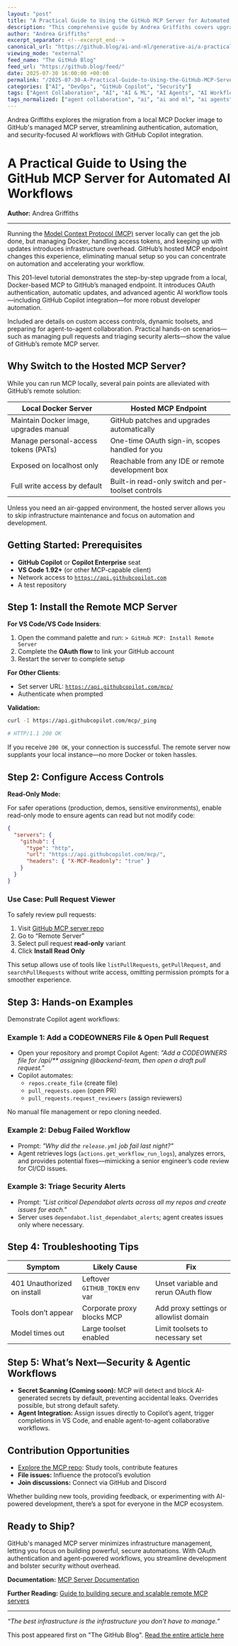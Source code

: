 ```yaml
---
layout: "post"
title: "A Practical Guide to Using the GitHub MCP Server for Automated AI Workflows"
description: "This comprehensive guide by Andrea Griffiths covers upgrading from a local Model Context Protocol (MCP) Docker server to GitHub’s hosted MCP endpoint. Learn how to simplify authentication, enable agent-driven automation with Copilot, control access, and set up scalable, secure CI/CD and security triage without infrastructure management."
author: "Andrea Griffiths"
excerpt_separator: <!--excerpt_end-->
canonical_url: "https://github.blog/ai-and-ml/generative-ai/a-practical-guide-on-how-to-use-the-github-mcp-server/"
viewing_mode: "external"
feed_name: "The GitHub Blog"
feed_url: "https://github.blog/feed/"
date: 2025-07-30 16:00:00 +00:00
permalink: "/2025-07-30-A-Practical-Guide-to-Using-the-GitHub-MCP-Server-for-Automated-AI-Workflows.html"
categories: ["AI", "DevOps", "GitHub Copilot", "Security"]
tags: ["Agent Collaboration", "AI", "AI & ML", "AI Agents", "AI Workflow", "CI/CD", "Cloud Automation", "Dependabot", "DevOps", "Generative AI", "GitHub Copilot", "MCP", "News", "OAuth", "Pull Requests", "Remote MCP Server", "Secret Scanning", "Security", "Security Alerts", "VS Code"]
tags_normalized: ["agent collaboration", "ai", "ai and ml", "ai agents", "ai workflow", "cislashcd", "cloud automation", "dependabot", "devops", "generative ai", "github copilot", "mcp", "news", "oauth", "pull requests", "remote mcp server", "secret scanning", "security", "security alerts", "vs code"]
---
```


Andrea Griffiths explores the migration from a local MCP Docker image to GitHub's managed MCP server, streamlining authentication, automation, and security-focused AI workflows with GitHub Copilot integration.<!--excerpt_end-->

# A Practical Guide to Using the GitHub MCP Server for Automated AI Workflows

**Author:** Andrea Griffiths

---

Running the [Model Context Protocol (MCP)](https://github.com/modelcontextprotocol) server locally can get the job done, but managing Docker, handling access tokens, and keeping up with updates introduces infrastructure overhead. GitHub’s hosted MCP endpoint changes this experience, eliminating manual setup so you can concentrate on automation and accelerating your workflow.

This 201-level tutorial demonstrates the step-by-step upgrade from a local, Docker-based MCP to GitHub’s managed endpoint. It introduces OAuth authentication, automatic updates, and advanced agentic AI workflow tools—including GitHub Copilot integration—for more robust developer automation.

Included are details on custom access controls, dynamic toolsets, and preparing for agent-to-agent collaboration. Practical hands-on scenarios—such as managing pull requests and triaging security alerts—show the value of GitHub’s remote MCP server.

## Why Switch to the Hosted MCP Server?

While you can run MCP locally, several pain points are alleviated with GitHub’s remote solution:

| Local Docker Server                   | Hosted MCP Endpoint                                 |
|---------------------------------------|-----------------------------------------------------|
| Maintain Docker image, upgrades manual| GitHub patches and upgrades automatically           |
| Manage personal-access tokens (PATs)  | One-time OAuth sign-in, scopes handled for you      |
| Exposed on localhost only             | Reachable from any IDE or remote development box    |
| Full write access by default          | Built-in read-only switch and per-toolset controls  |

Unless you need an air-gapped environment, the hosted server allows you to skip infrastructure maintenance and focus on automation and development.

## Getting Started: Prerequisites

- **GitHub Copilot** or **Copilot Enterprise** seat
- **VS Code 1.92+** (or other MCP-capable client)
- Network access to [`https://api.githubcopilot.com`](https://api.githubcopilot.com)
- A test repository

## Step 1: Install the Remote MCP Server

**For VS Code/VS Code Insiders**:

1. Open the command palette and run: `> GitHub MCP: Install Remote Server`
2. Complete the **OAuth flow** to link your GitHub account
3. Restart the server to complete setup

**For Other Clients**:

- Set server URL: [`https://api.githubcopilot.com/mcp/`](https://api.githubcopilot.com/mcp/)
- Authenticate when prompted

**Validation:**

```sh
curl -I https://api.githubcopilot.com/mcp/_ping

# HTTP/1.1 200 OK
```

If you receive `200 OK`, your connection is successful. The remote server now supplants your local instance—no more Docker or token hassles.

## Step 2: Configure Access Controls

**Read-Only Mode:**

For safer operations (production, demos, sensitive environments), enable read-only mode to ensure agents can read but not modify code:

```json
{
  "servers": {
    "github": {
      "type": "http",
      "url": "https://api.githubcopilot.com/mcp/",
      "headers": { "X-MCP-Readonly": "true" }
    }
  }
}
```

### Use Case: Pull Request Viewer

To safely review pull requests:

1. Visit [GitHub MCP server repo](https://github.com/github/github-mcp-server)
2. Go to “Remote Server”
3. Select pull request **read-only** variant
4. Click **Install Read Only**

This setup allows use of tools like `listPullRequests`, `getPullRequest`, and `searchPullRequests` without write access, omitting permission prompts for a smoother experience.

## Step 3: Hands-on Examples

Demonstrate Copilot agent workflows:

### Example 1: Add a CODEOWNERS File & Open Pull Request

- Open your repository and prompt Copilot Agent: _"Add a CODEOWNERS file for /api/** assigning @backend-team, then open a draft pull request."_
- Copilot automates:
  - `repos.create_file` (create file)
  - `pull_requests.open` (open PR)
  - `pull_requests.request_reviewers` (assign reviewers)

No manual file management or repo cloning needed.

### Example 2: Debug Failed Workflow

- Prompt: _"Why did the `release.yml` job fail last night?"_
- Agent retrieves logs (`actions.get_workflow_run_logs`), analyzes errors, and provides potential fixes—mimicking a senior engineer’s code review for CI/CD issues.

### Example 3: Triage Security Alerts

- Prompt: _"List critical Dependabot alerts across all my repos and create issues for each."_
- Server uses `dependabot.list_dependabot_alerts`; agent creates issues only where necessary.

## Step 4: Troubleshooting Tips

| Symptom                       | Likely Cause                        | Fix                                              |
|-------------------------------|-------------------------------------|--------------------------------------------------|
| 401 Unauthorized on install   | Leftover `GITHUB_TOKEN` env var    | Unset variable and rerun OAuth flow               |
| Tools don’t appear            | Corporate proxy blocks MCP         | Add proxy settings or allowlist domain            |
| Model times out               | Large toolset enabled              | Limit toolsets to necessary set                   |

## Step 5: What’s Next—Security & Agentic Workflows

- **Secret Scanning (Coming soon):** MCP will detect and block AI-generated secrets by default, preventing accidental leaks. Overrides possible, but strong default safety.
- **Agent Integration:** Assign issues directly to Copilot’s agent, trigger completions in VS Code, and enable agent-to-agent collaborative workflows.

## Contribution Opportunities

- [Explore the MCP repo](https://github.com/github/github-mcp-server): Study tools, contribute features
- **File issues:** Influence the protocol’s evolution
- **Join discussions:** Connect via GitHub and Discord

Whether building new tools, providing feedback, or experimenting with AI-powered development, there’s a spot for everyone in the MCP ecosystem.

## Ready to Ship?

GitHub's managed MCP server minimizes infrastructure management, letting you focus on building powerful, secure automations. With OAuth authentication and agent-powered workflows, you streamline development and bolster security without overhead.

**Documentation:** [MCP Server Documentation](https://github.com/github/github-mcp-server)

**Further Reading:** [Guide to building secure and scalable remote MCP servers](https://github.blog/ai-and-ml/generative-ai/how-to-build-secure-and-scalable-remote-mcp-servers/)

---

*“The best infrastructure is the infrastructure you don’t have to manage.”*

This post appeared first on "The GitHub Blog". [Read the entire article here](https://github.blog/ai-and-ml/generative-ai/a-practical-guide-on-how-to-use-the-github-mcp-server/)
